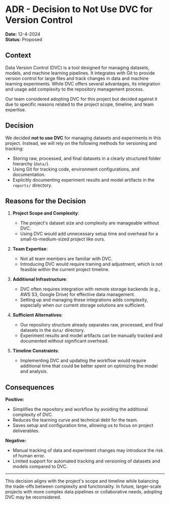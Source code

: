 # ADR - Decision to Not Use DVC for Version Control

**Date:** 12-4-2024  
**Status:** Proposed  

## Context

Data Version Control (DVC) is a tool designed for managing datasets, models, and machine learning pipelines. It integrates with Git to provide version control for large files and track changes in data and machine learning experiments. While DVC offers several advantages, its integration and usage add complexity to the repository management process. 

Our team considered adopting DVC for this project but decided against it due to specific reasons related to the project scope, timeline, and team expertise.

## Decision

We decided **not to use DVC** for managing datasets and experiments in this project. Instead, we will rely on the following methods for versioning and tracking:
- Storing raw, processed, and final datasets in a clearly structured folder hierarchy (`data/`).
- Using Git for tracking code, environment configurations, and documentation.
- Explicitly documenting experiment results and model artifacts in the `reports/` directory.

## Reasons for the Decision

1. **Project Scope and Complexity**:
   - The project's dataset size and complexity are manageable without DVC.
   - Using DVC would add unnecessary setup time and overhead for a small-to-medium-sized project like ours.

2. **Team Expertise**:
   - Not all team members are familiar with DVC.
   - Introducing DVC would require training and adjustment, which is not feasible within the current project timeline.

3. **Additional Infrastructure**:
   - DVC often requires integration with remote storage backends (e.g., AWS S3, Google Drive) for effective data management.
   - Setting up and managing these integrations adds complexity, especially when our current storage solutions are sufficient.

4. **Sufficient Alternatives**:
   - Our repository structure already separates raw, processed, and final datasets in the `data/` directory.
   - Experiment results and model artifacts can be manually tracked and documented without significant overhead.

5. **Timeline Constraints**:
   - Implementing DVC and updating the workflow would require additional time that could be better spent on optimizing the model and analysis.

## Consequences

**Positive:**
- Simplifies the repository and workflow by avoiding the additional complexity of DVC.
- Reduces the learning curve and technical debt for the team.
- Saves setup and configuration time, allowing us to focus on project deliverables.

**Negative:**
- Manual tracking of data and experiment changes may introduce the risk of human error.
- Limited support for automated tracking and versioning of datasets and models compared to DVC.

---

This decision aligns with the project's scope and timeline while balancing the trade-offs between complexity and functionality. In future, larger-scale projects with more complex data pipelines or collaborative needs, adopting DVC may be reconsidered.  
